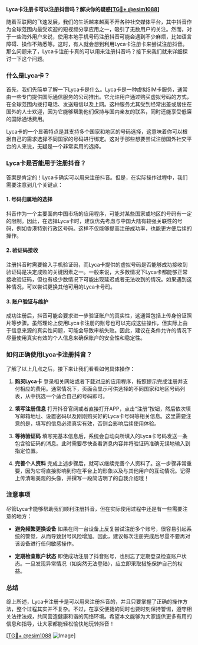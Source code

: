 **Lyca卡注册卡可以注册抖音吗？解决你的疑惑[[TG💪+ @esim1088](https://t.me/s/esim1088)]**

随着互联网的飞速发展，我们的生活越来越离不开各种社交媒体平台，其中抖音作为全球范围内最受欢迎的短视频分享应用之一，吸引了无数用户的关注。然而，对于一些海外用户来说，使用本地手机号码注册抖音可能会遇到不少麻烦，比如语言障碍、操作不熟悉等。这时，有人就会想到利用Lyca卡注册卡来尝试注册抖音。那么问题来了，Lyca卡注册卡真的可以用来注册抖音吗？接下来我们就来详细探讨一下这个问题。

### 什么是Lyca卡？

首先，我们先简单了解一下Lyca卡是什么。Lyca卡是一种虚拟SIM卡服务，通常由一些专门提供国际通信服务的公司推出。它允许用户通过购买虚拟号码的方式，在全球范围内拨打电话、发送短信以及上网。这种服务尤其受到经常出差或居住在国外的人士欢迎，因为它能够帮助他们保持与国内亲友的联系，同时还能享受低廉的国际通话费用。

Lyca卡的一个显著特点是其支持多个国家和地区的号码选择，这意味着你可以根据自己的需求选择不同国家的号码进行绑定。这对于那些想要尝试注册国外社交平台的人来说，无疑是一个非常实用的选择。

### Lyca卡是否能用于注册抖音？

答案是肯定的！Lyca卡确实可以用来注册抖音。但是，在实际操作过程中，我们需要注意到几个关键点：

#### 1. **号码归属地的选择**
   抖音作为一个主要面向中国市场的应用程序，可能对某些国家或地区的号码有一定的限制。因此，在选择Lyca卡时，建议优先考虑与中国大陆有较强关联性的号码，例如香港特别行政区号码。这样不仅能够提高注册成功率，也能更方便后续的操作。

#### 2. **验证码接收**
   注册抖音时需要输入手机验证码，而Lyca卡提供的虚拟号码是否能够成功接收到验证码是决定成败的关键因素之一。一般来说，大多数情况下Lyca卡都能够正常接收验证码，但也有极少数情况下可能出现延迟或者无法收到的情况。如果遇到这种情况，可以尝试更换其他可用的Lyca卡号码。

#### 3. **账户验证与维护**
   成功注册后，抖音可能会要求进一步验证账户的真实性，这通常包括上传身份证照片等步骤。虽然理论上使用Lyca卡注册的账号也可以完成这些操作，但实际上由于信息来源的真实性问题，可能会导致审核失败。因此，建议在条件允许的情况下尽量使用真实有效的个人信息来确保账户的安全性和稳定性。

### 如何正确使用Lyca卡注册抖音？

了解了以上几点之后，接下来让我们看看如何具体操作：

1. **购买Lyca卡**
   登录相关网站或者下载对应的应用程序，按照提示完成注册并支付相应的费用。通常情况下，页面会显示可供选择的不同国家和地区号码列表，从中挑选一个适合自己的号码即可。

2. **填写注册信息**
   打开抖音官网或者直接打开APP，点击“注册”按钮，然后依次填写邮箱地址、设置密码以及刚刚购买好的Lyca卡号码等相关信息。这里需要注意的是，填写的信息必须真实有效，否则会影响后续使用体验。

3. **等待验证码**
   填写完基本信息后，系统会自动向所填入的Lyca卡号码发送一条包含验证码的消息。此时需要尽快查看消息内容并将验证码准确无误地输入到指定位置。

4. **完善个人资料**
   完成上述步骤后，就可以继续完善个人资料了。这一步骤非常重要，因为它将直接影响到你在平台上的形象以及与其他用户的互动情况。记得上传清晰美观的头像，并撰写一段简洁明了的自我介绍哦！

### 注意事项

尽管Lyca卡能够帮助我们顺利注册抖音，但在实际使用过程中还是有一些需要注意的地方：

- **避免频繁更换设备**
  如果在同一台设备上反复尝试注册多个账号，很容易引起系统的警觉，从而导致封号风险增加。因此，建议每次注册完成后尽量不要再对该设备进行任何敏感操作。
  
- **定期检查账户状态**
  即使成功注册了抖音账号，也别忘了定期登录检查账户状态。一旦发现异常情况（如突然无法登陆），应立即采取措施保护自己的权益。

### 总结

综上所述，Lyca卡注册卡是可以用来注册抖音的，并且只要掌握了正确的操作方法，整个过程其实并不复杂。不过，在享受便捷的同时也要时刻保持警惕，遵守相关法律法规，共同营造健康和谐的网络环境。希望本文能够为大家提供更多有用的信息和指导，让大家都能轻松愉快地玩转抖音！

[[TG💪+ @esim1088](https://t.me/s/esim1088) ![Image](https://i.postimg.cc/4NQfJmqS/Snipaste-2025-05-13-00-14-12.png)]